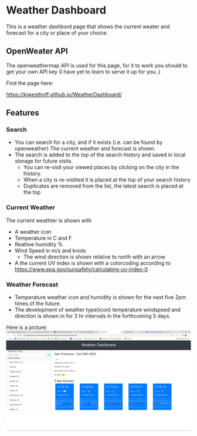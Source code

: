 # Weather Dashboard
This is a weather dashbord page that shows the current weater and forecast for a city or place of your choice.

## OpenWeater API
The openweathermap API is used for this page, for it to work you should to get your own API key (I have yet to learn to serve it up for you..)


Find the page here:

https://kjwesthoff.github.io/WeatherDashboard/

## Features
### Search
* You can search for a city, and if it exists (i.e. can be found by openweather) The current weather and forecast is shown. 
* The search is added to the top of the search history and saved in local storage for future visits. 
    * You can re-visit your viewed places by clicking on the city in the history.
    * When a city is re-vistited it is placed at the top of your search history
    * Duplicates are removed from the list, the latest search is placed at the top   
### Current Weather
The current weathter is shown with
* A weather icon
* Temperature in C and F
* Realtive humidity %
* Wind Speed in m/s and knots
    * The wind direction is shown relative to north with an arrow
* A the current UV index is shown with a colorcoding according to https://www.epa.gov/sunsafety/calculating-uv-index-0

### Weather Forecast
* Temperature weather icon and humidity is shown for the next five 2pm times of the future. 
* The development of weather type(icon) temperature windspeed and direction is shown in for 3 hr intervals in the forthcoming 5 days.

Here is a picture:
![WeatherDashboard](assets/img/Weatherdashboard.png)



